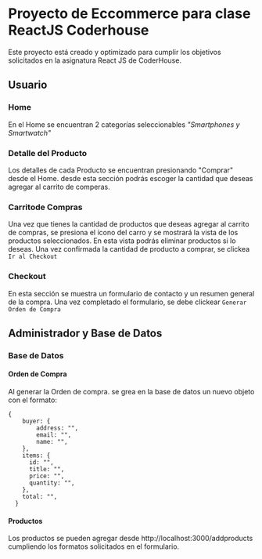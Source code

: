 # Proyecto de Eccommerce para clase ReactJS Coderhouse

Este proyecto está creado y optimizado para cumplir los objetivos solicitados en la asignatura React JS de CoderHouse.

## Usuario

### Home

En el Home se encuentran 2 categorías seleccionables *"Smartphones y Smartwatch"*

### Detalle del Producto

Los detalles de cada Producto se encuentran presionando "Comprar" desde el Home. desde esta sección podrás escoger la cantidad que deseas agregar al carrito de comperas.

### Carritode Compras

Una vez que tienes la cantidad de productos que deseas agregar al carrito de compras, se presiona el ícono del carro y se mostrará la vista de los productos seleccionados. En esta vista podrás eliminar productos si lo deseas.
Una vez confirmada la cantidad de producto a comprar, se clickea `Ir al Checkout`

### Checkout

En esta sección se muestra un formulario de contacto y un resumen general de la compra.
Una vez completado el formulario, se debe clickear `Generar Orden de Compra`

## Administrador y Base de Datos

### Base de Datos

#### Orden de Compra

Al generar la Orden de compra. se grea en la base de datos un nuevo objeto con el formato:

```
{
    buyer: {
        address: "",
        email: "",
        name: "",
    },
    items: {
      id: "",
      title: "",
      price: "",
      quantity: "",
    },
    total: "",
  }
```
#### Productos

Los productos se pueden agregar desde http://localhost:3000/addproducts cumpliendo los formatos solicitados en el formulario.



